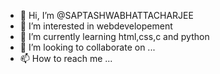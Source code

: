 - 👋 Hi, I’m @SAPTASHWABHATTACHARJEE
- 👀 I’m interested in webdevelopement
- 🌱 I’m currently learning html,css,c and python 
- 💞️ I’m looking to collaborate on ...
- 📫 How to reach me ...

<!---
SAPTASHWABHATTACHARJEE/SAPTASHWABHATTACHARJEE is a ✨ special ✨ repository because its `README.md` (this file) appears on your GitHub profile.
You can click the Preview link to take a look at your changes.
--->
